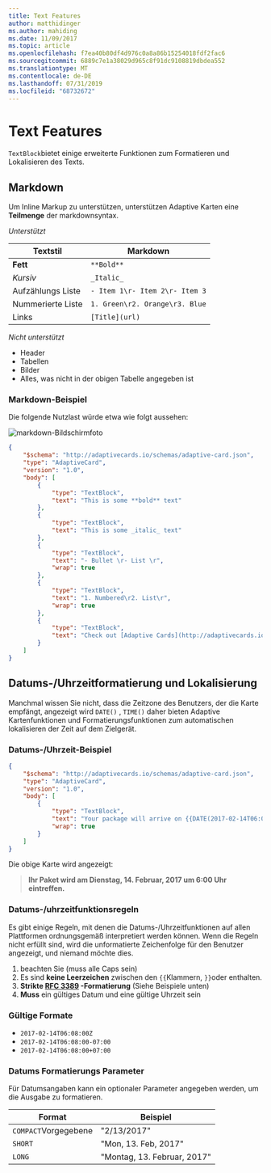 ```yaml
---
title: Text Features
author: matthidinger
ms.author: mahiding
ms.date: 11/09/2017
ms.topic: article
ms.openlocfilehash: f7ea40b80df4d976c0a8a86b15254018fdf2fac6
ms.sourcegitcommit: 6889c7e1a38029d965c8f91dc9108819dbdea552
ms.translationtype: MT
ms.contentlocale: de-DE
ms.lasthandoff: 07/31/2019
ms.locfileid: "68732672"
---
```

# <a name="text-features"></a>Text Features

`TextBlock`bietet einige erweiterte Funktionen zum Formatieren und Lokalisieren des Texts.

## <a name="markdown"></a>Markdown
Um Inline Markup zu unterstützen, unterstützen Adaptive Karten eine **Teilmenge** der markdownsyntax.

_Unterstützt_

| Textstil      | Markdown |
|-----------------|-----|
| **Fett**        | ```**Bold**``` |
| _Kursiv_        | ```_Italic_``` |
| Aufzählungs Liste     | ```- Item 1\r- Item 2\r- Item 3``` | 
| Nummerierte Liste   | ```1. Green\r2. Orange\r3. Blue``` |
| Links      | ```[Title](url)``` |

_Nicht unterstützt_

* Header
* Tabellen
* Bilder
* Alles, was nicht in der obigen Tabelle angegeben ist

### <a name="markdown-example"></a>Markdown-Beispiel

Die folgende Nutzlast würde etwa wie folgt aussehen:

![markdown-Bildschirmfoto](media/text-features/markdown.png)

```json
{
    "$schema": "http://adaptivecards.io/schemas/adaptive-card.json",
    "type": "AdaptiveCard",
    "version": "1.0",
    "body": [
        {
            "type": "TextBlock",
            "text": "This is some **bold** text"
        },
        {
            "type": "TextBlock",
            "text": "This is some _italic_ text"
        },
        {
            "type": "TextBlock",
            "text": "- Bullet \r- List \r",
            "wrap": true
        },
        {
            "type": "TextBlock",
            "text": "1. Numbered\r2. List\r",
            "wrap": true
        },
        {
            "type": "TextBlock",
            "text": "Check out [Adaptive Cards](http://adaptivecards.io)"
        }
    ]
}
```

## <a name="datetime-formatting-and-localization"></a>Datums-/Uhrzeitformatierung und Lokalisierung

Manchmal wissen Sie nicht, dass die Zeitzone des Benutzers, der die Karte empfängt, angezeigt wird `DATE()` , `TIME()` daher bieten Adaptive Kartenfunktionen und Formatierungsfunktionen zum automatischen lokalisieren der Zeit auf dem Zielgerät.

### <a name="datetime-example"></a>Datums-/Uhrzeit-Beispiel

```json
{
    "$schema": "http://adaptivecards.io/schemas/adaptive-card.json",
    "type": "AdaptiveCard",
    "version": "1.0",
    "body": [
        {
            "type": "TextBlock",
            "text": "Your package will arrive on {{DATE(2017-02-14T06:00:00Z, SHORT)}} at {{TIME(2017-02-14T06:00:00Z)}}",
            "wrap": true
        }
    ]
}
```

Die obige Karte wird angezeigt: 

> **Ihr Paket wird am Dienstag, 14. Februar, 2017 um 6:00 Uhr eintreffen.**

### <a name="datetime-function-rules"></a>Datums-/uhrzeitfunktionsregeln

Es gibt einige Regeln, mit denen die Datums-/Uhrzeitfunktionen auf allen Plattformen ordnungsgemäß interpretiert werden können. Wenn die Regeln nicht erfüllt sind, wird die unformatierte Zeichenfolge für den Benutzer angezeigt, und niemand möchte dies.

1. beachten Sie (muss alle Caps sein)
1. Es sind **keine Leerzeichen** zwischen den `{{`Klammern, `}}`oder enthalten.
1. **Strikte [RFC 3389](https://tools.ietf.org/html/rfc3339) -Formatierung** (Siehe Beispiele unten)
1. **Muss** ein gültiges Datum und eine gültige Uhrzeit sein

### <a name="valid-formats"></a>Gültige Formate

* `2017-02-14T06:08:00Z`
* `2017-02-14T06:08:00-07:00`
* `2017-02-14T06:08:00+07:00`

### <a name="date-formatting-param"></a>Datums Formatierungs Parameter

Für Datumsangaben kann ein optionaler Parameter angegeben werden, um die Ausgabe zu formatieren.


|       Format        |            Beispiel            |
|---------------------|-------------------------------|
| `COMPACT`Vorgegebene |          "2/13/2017"          |
|       `SHORT`       |     "Mon, 13. Feb, 2017"     |
|       `LONG`        | "Montag, 13. Februar, 2017" |

